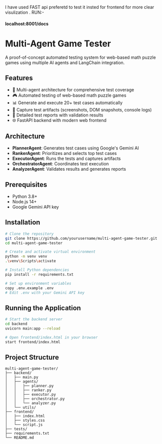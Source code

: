 I have used FAST api preferetd to test it insted for frontend for more clear visulization .
RUN:-
#### localhost:8001/docs


# Multi-Agent Game Tester

A proof-of-concept automated testing system for web-based math puzzle games using multiple AI agents and LangChain integration.

## Features

- 🤖 Multi-agent architecture for comprehensive test coverage
- 🎮 Automated testing of web-based math puzzle games
- 📊 Generate and execute 20+ test cases automatically
- 📸 Capture test artifacts (screenshots, DOM snapshots, console logs)
- 📝 Detailed test reports with validation results
- 🌐 FastAPI backend with modern web frontend

## Architecture

- **PlannerAgent**: Generates test cases using Google's Gemini AI
- **RankerAgent**: Prioritizes and selects top test cases
- **ExecutorAgent**: Runs the tests and captures artifacts
- **OrchestratorAgent**: Coordinates test execution
- **AnalyzerAgent**: Validates results and generates reports

## Prerequisites

- Python 3.8+
- Node.js 14+
- Google Gemini API key

## Installation

```bash
# Clone the repository
git clone https://github.com/yourusername/multi-agent-game-tester.git
cd multi-agent-game-tester

# Create and activate virtual environment
python -m venv venv
.\venv\Scripts\activate

# Install Python dependencies
pip install -r requirements.txt

# Set up environment variables
copy .env.example .env
# Edit .env with your Gemini API key
```

## Running the Application

```bash
# Start the backend server
cd backend
uvicorn main:app --reload

# Open frontend/index.html in your browser
start frontend/index.html
```

## Project Structure

```
multi-agent-game-tester/
├── backend/
│   ├── main.py
│   ├── agents/
│   │   ├── planner.py
│   │   ├── ranker.py
│   │   ├── executor.py
│   │   ├── orchestrator.py
│   │   └── analyzer.py
│   └── utils/
├── frontend/
│   ├── index.html
│   ├── styles.css
│   └── script.js
├── tests/
├── requirements.txt
└── README.md
```